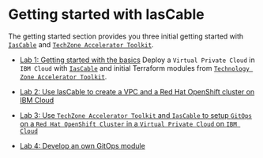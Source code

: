 # Getting started with IasCable

The getting started section provides you three initial getting started with [`IasCable`](https://github.com/cloud-native-toolkit/iascable) and [`TechZone Accelerator Toolkit`](https://github.com/cloud-native-toolkit/software-everywhere).

* [Lab 1: Getting started with the basics](lab1/)
  Deploy a `Virtual Private Cloud` in `IBM Cloud` with [`IasCable`](https://github.com/cloud-native-toolkit/iascable)
  and initial Terraform modules from [`Technology Zone Accelerator Toolkit`](https://github.com/cloud-native-toolkit/software-everywhere).

* [Lab 2: Use IasCable to create a VPC and a Red Hat OpenShift cluster on IBM Cloud](lab2/)

* [Lab 3: Use `TechZone Accelerator Toolkit` and `IasCable` to setup `GitOps` on a `Red Hat OpenShift Cluster` in a `Virtual Private Cloud` on `IBM Cloud`](lab3/)

* [Lab 4: Develop an own GitOps module](lab4/)

